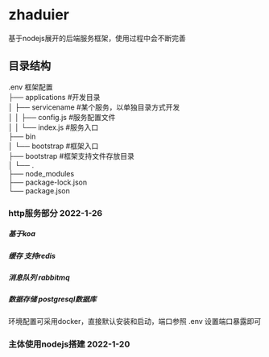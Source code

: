 <!--
 * @Author: hongfu
 * @Date: 2022-01-26 13:48:46
 * @LastEditors: hongfu
 * @LastEditTime: 2022-01-26 14:08:02
 * @Description: readme file
-->
# zhaduier
基于nodejs展开的后端服务框架，使用过程中会不断完善

## 目录结构
.env 框架配置  
├── applications #开发目录  
│   ├── servicename #某个服务，以单独目录方式开发  
│   │   ├── config.js #服务配置文件  
│   │   └── index.js #服务入口  
├── bin  
│   └── bootstrap #框架入口  
├── bootstrap #框架支持文件存放目录  
│   └── .  
├── node_modules  
├── package-lock.json  
└── package.json  

### http服务部分 2022-1-26
##### 基于koa
##### 缓存  支持redis
##### 消息队列  rabbitmq
##### 数据存储 postgresql数据库

环境配置可采用docker，直接默认安装和启动，端口参照 .env 设置端口暴露即可

### 主体使用nodejs搭建 2022-1-20
